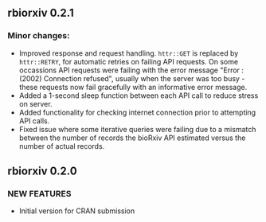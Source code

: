 ## rbiorxiv 0.2.1

### Minor changes:

* Improved response and request handling. `httr::GET` is replaced by `httr::RETRY`, for automatic retries on failing API requests. On some occassions API requests were failing with the error message "Error : (2002) Connection refused", usually when the server was too busy - these requests now fail gracefully with an informative error message.
* Added a 1-second sleep function between each API call to reduce stress on server.
* Added functionality for checking internet connection prior to attempting API calls.
* Fixed issue where some iterative queries were failing due to a mismatch between the number of records the bioRxiv API estimated versus the number of actual records.

## rbiorxiv 0.2.0

### NEW FEATURES

* Initial version for CRAN submission
